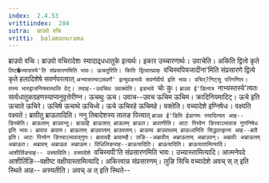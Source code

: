 ```yaml
---
index:  2.4.53
vrittiindex:  284
sutra:  ब्राउवो वचिः
vritti:  balamanorama 
---
```


ब्राउवो वचिः। ब्राउवो वचिरादेशः स्यादाद्र्धधातुके इत्यर्थः। इकार उच्चारणार्थः। उवाचेति। अकिति द्वित्वे कृते `लिट�भ्यासस्ये'ति संप्रसारणमिति भावः। ऊचतुरिति। किति द्वित्वात्प्राक् `वचिस्वपियजादीना'मिति संप्रसारणे द्वित्वे कृते हलादिशेषे सवर्णपरत्वात् `अभ्यासस्याऽसवर्णे' इत्युवङभावे सवर्णदीर्घ इति भावः। वचिर्?निट्सु परिगणितः। तस्य भारद्वाजनियमात्थलि वेट्। तदाह--उवचिथ उवक्थेति। इडभावे `चोः कुः। `ब्राउव ई'डित्यत्र `नाभ्यस्तस्ये'त्यतः सार्वधातुकग्रहणस्याप्यनुवृत्तेरीण्न। ऊचथुः ऊच। उवाच--उवच ऊचिम ऊचिम। क्रादिनियमादिट्। ऊचे इति ऊचाते ऊचिरे। ऊचिषे ऊचाथे ऊचिध्वे। ऊचे ऊचिवहे ऊचिमहे। वक्तेति। वच्यादेशे इण्निषेधः। वक्ष्यति वक्ष्यते। ब्रावीतु ब्राऊतादिति। ननु तिबादेशस्य तातङ पित्त्वात् `ब्राउव ई'डिति ईडागमः स्यादित्यत आह-- ङिच्चेति। ब्राऊताम् ब्राउवन्तु। ब्राऊहि ब्राऊतात् ब्राऊतम् ब्राऊत। ब्रावाणीति। आटः पित्त्वेन ङित्त्वाऽभावान्न गुणनिषेध इति भावः। ब्रावाव ब्रावाम। ब्राऊताम् ब्राउवाताम् ब्राउवताम्। ब्राऊष्व ब्राउवाथाम् ब्राऊध्वमिति सिद्धवत्कृत्य आह--ब्रावै इति। आटः पित्त्वेन ङित्त्वाऽभावाद्गुणः। ब्रावावहै ब्रावामहै। लङि--अब्रावीत् अब्राऊताम् अब्राउवन्। अब्रावीः अब्राऊतम् अब्राऊत। अब्रावम् अब्राऊव अब्राऊम। विधिलिङ्याह--ब्राऊयादिति। ब्राऊयादिति। ब्राऊयातामित्यादि। आशीर्लिङ्याह-- उच्यादिति। वच्यादेशे `वचिस्वपी'ति संप्रसारणमिति भावः। उच्यास्तामित्यादि। आत्मनेपदे आशीर्लिङि--वक्षीष्ट वक्षीयास्तामित्यादि। अकित्त्वान्न संप्रसारणम्। लुङि सिचि वच्यादेशे अवच् स् त् इति स्थिते आह-- अस्यतीति। अवच् अ त् इति स्थिते-- 

